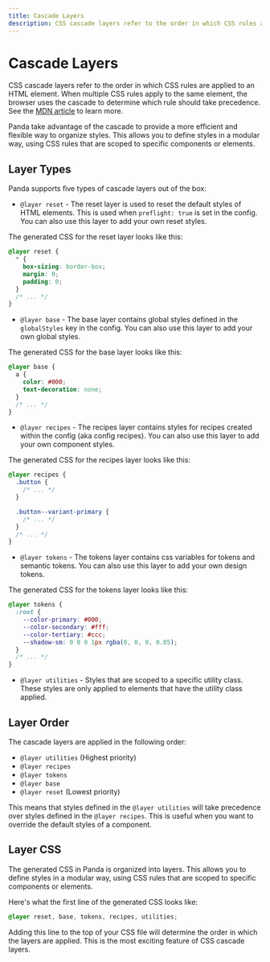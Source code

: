 ```yaml
---
title: Cascade Layers
description: CSS cascade layers refer to the order in which CSS rules are applied to an HTML element.
---
```


# Cascade Layers

CSS cascade layers refer to the order in which CSS rules are applied to an HTML element. When multiple CSS rules apply
to the same element, the browser uses the cascade to determine which rule should take precedence. See the
[MDN article](https://developer.mozilla.org/en-US/docs/Web/CSS/@layer) to learn more.

Panda take advantage of the cascade to provide a more efficient and flexible way to organize styles. This allows you to
define styles in a modular way, using CSS rules that are scoped to specific components or elements.

## Layer Types

Panda supports five types of cascade layers out of the box:

- `@layer reset` - The reset layer is used to reset the default styles of HTML elements. This is used when
  `preflight: true` is set in the config. You can also use this layer to add your own reset styles.

The generated CSS for the reset layer looks like this:

```css
@layer reset {
  * {
    box-sizing: border-box;
    margin: 0;
    padding: 0;
  }
  /* ... */
}
```

- `@layer base` - The base layer contains global styles defined in the `globalStyles` key in the config. You can also
  use this layer to add your own global styles.

The generated CSS for the base layer looks like this:

```css
@layer base {
  a {
    color: #000;
    text-decoration: none;
  }
  /* ... */
}
```

- `@layer recipes` - The recipes layer contains styles for recipes created within the config (aka config recipes). You
  can also use this layer to add your own component styles.

The generated CSS for the recipes layer looks like this:

```css
@layer recipes {
  .button {
    /* ... */
  }

  .button--variant-primary {
    /* ... */
  }
  /* ... */
}
```

- `@layer tokens` - The tokens layer contains css variables for tokens and semantic tokens. You can also use this layer
  to add your own design tokens.

The generated CSS for the tokens layer looks like this:

```css
@layer tokens {
  :root {
    --color-primary: #000;
    --color-secondary: #fff;
    --color-tertiary: #ccc;
    --shadow-sm: 0 0 0 1px rgba(0, 0, 0, 0.05);
  }
  /* ... */
}
```

- `@layer utilities` - Styles that are scoped to a specific utility class. These styles are only applied to elements
  that have the utility class applied.

## Layer Order

The cascade layers are applied in the following order:

- `@layer utilities` (Highest priority)
- `@layer recipes`
- `@layer tokens`
- `@layer base`
- `@layer reset` (Lowest priority)

This means that styles defined in the `@layer utilities` will take precedence over styles defined in the
`@layer recipes`. This is useful when you want to override the default styles of a component.

## Layer CSS

The generated CSS in Panda is organized into layers. This allows you to define styles in a modular way, using CSS rules
that are scoped to specific components or elements.

Here's what the first line of the generated CSS looks like:

```css
@layer reset, base, tokens, recipes, utilities;
```

Adding this line to the top of your CSS file will determine the order in which the layers are applied. This is the most
exciting feature of CSS cascade layers.
